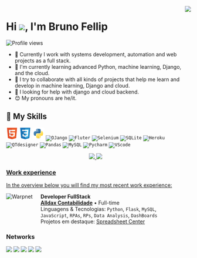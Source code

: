 <img align="right" height="890em" src="https://raw.githubusercontent.com/gist/BrunoFellipS/0d050b8bf1938e32337f45134afeb653/raw/ecc3e6fb60d2239c5dc4a8cd0d2901f9e4a07cb9/githubcardfull.svg"/>
<h1 align="left">Hi <img src="https://raw.githubusercontent.com/kaueMarques/kaueMarques/master/hi.gif" height="30px">, I'm Bruno Fellip</h1>
<p align="left"> <img src="https://komarev.com/ghpvc/?username=BrunoFellipS&color=blue" alt="Profile views" /> </p>

- 🔭 Currently I work with systems development, automation and web projects as a full stack.
- 🌱 I'm currently learning advanced Python, machine learning, Django, and the cloud.
- 👯 I try to collaborate with all kinds of projects that help me learn and develop in machine learning, Django and cloud.
- 🤔 I looking for help with django and cloud backend.
- 😊 My pronouns are he/it.

## 🚀 My Skills

<code><img height="32" src="https://raw.githubusercontent.com/devicons/devicon/master/icons/html5/html5-original.svg" alt="HTML5"/></code>
<code><img height="32" src="https://raw.githubusercontent.com/devicons/devicon/master/icons/css3/css3-original.svg" alt="CSS"/></code>
<code><img height="32" src="https://raw.githubusercontent.com/devicons/devicon/master/icons/python/python-original.svg" alt="Python"/></code>
<code><img height="32" src="https://cdn.jsdelivr.net/gh/devicons/devicon/icons/django/django-plain.svg" alt="DJango"/></code>
<code><img height="32" src="https://cdn.jsdelivr.net/gh/devicons/devicon/icons/flutter/flutter-original.svg" alt="Fluter"/></code>
<code><img height="32" src="https://cdn.jsdelivr.net/gh/devicons/devicon/icons/selenium/selenium-original.svg" alt="Selenium"/></code>
<code><img height="32" src="https://cdn.jsdelivr.net/gh/devicons/devicon/icons/sqlite/sqlite-original.svg" alt="SQLite"/></code>
<code><img height="32" src="https://cdn.jsdelivr.net/gh/devicons/devicon/icons/heroku/heroku-plain.svg" alt="Heroku"/></code>
<code><img height="32" src="https://cdn.jsdelivr.net/gh/devicons/devicon/icons/qt/qt-original.svg" alt="QTdesigner"/></code>
<code><img height="32" src="https://cdn.jsdelivr.net/gh/devicons/devicon/icons/pandas/pandas-original.svg" alt="Pandas"/></code>
<code><img height="32" src="https://cdn.jsdelivr.net/gh/devicons/devicon/icons/mysql/mysql-original.svg" alt="MySQL"/></code>
<code><img height="32" src="https://cdn.jsdelivr.net/gh/devicons/devicon/icons/pycharm/pycharm-original.svg" alt="Pycharm"/></code>
<code><img height="32" src="https://cdn.jsdelivr.net/gh/devicons/devicon/icons/vscode/vscode-original.svg" alt="VScode"/></code>

<div align="center">
  <a href="https://github.com/BrunoFellipS">
  <img height="180em" src="https://github-readme-stats.vercel.app/api/top-langs/?username=BrunoFellipS&layout=compact&langs_count=7&theme=prussian"/>
<img height="180em" src="https://github-readme-stats.vercel.app/api?username=BrunoFellipS&show_icons=true&theme=prussian&include_all_commits=true&count_private=true"/>
</div>

  ### Work experience
In the overview below you will find my most recent work experience:

[<img align="left" height="94px" width="94px" alt="Warpnet" src="https://media-exp1.licdn.com/dms/image/C4D0BAQHxnJxjUpgqTw/company-logo_200_200/0/1631540598077?e=2147483647&v=beta&t=YSAqc_NMwa3-yMH30ELjRdl5gG3U_rZwHPLEEC0G56Q"/>](https://www.spacex.com/)

**Developer FullStack** \
[**Alldax Contabilidade**](https://www.alldax.com/) • Full-time \
Linguagens & Tecnologias: `Python`, `Flask`, `MySQL`, `JavaScript`, `RPAs`, `RPs`, `Data Analysis`, `DashBoards`\
Projetos em destaque: [Spreadsheet Center](https://www.spacex.com/)
<br/>
  
  ### Networks
 
<div> 
  <a href="https://www.youtube.com/channel/UCUIxYgVcqnVic24SSl2r_KQ" target="_blank"><img src="https://img.shields.io/badge/YouTube-FF0000?style=for-the-badge&logo=youtube&logoColor=white" target="_blank"></a>
  <a href="https://instagram.com/mr.br_no?igshid=YmMyMTA2M2Y=" target="_blank"><img src="https://img.shields.io/badge/-Instagram-%23E4405F?style=for-the-badge&logo=instagram&logoColor=white" target="_blank"></a>
 	<a href="https://www.twitch.tv/minojinhox" target="_blank"><img src="https://img.shields.io/badge/Twitch-9146FF?style=for-the-badge&logo=twitch&logoColor=white" target="_blank"></a>
  <a href = "brunofellip.silva@gmail.com"><img src="https://img.shields.io/badge/-Gmail-%23333?style=for-the-badge&logo=gmail&logoColor=white" target="_blank"></a>
  <a href="https://www.linkedin.com/in/BrunoFellipS
-45875016a" target="_blank"><img src="https://img.shields.io/badge/-LinkedIn-%230077B5?style=for-the-badge&logo=linkedin&logoColor=white" target="_blank"></a> 
 
</div>
